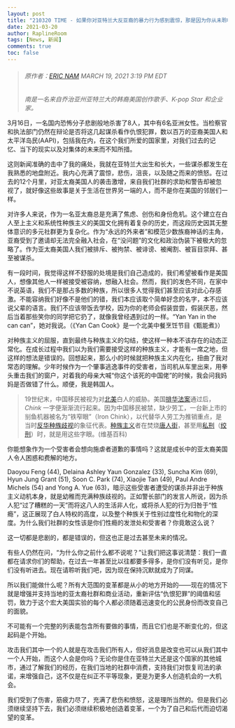 ```yaml
---
layout: post
title: "210320 TIME - 如果你对亚特兰大反亚裔的暴力行为感到震惊，那是因为你从未聆听。是时候听听我们的声音了。"
date: 2021-03-20
author: RaplineRoom
tags: [News, 新闻]
comments: true
toc: false
---
```


> ###### 原作者：[ERIC NAM](https://time.com/author/eric-nam/) MARCH 19, 2021 3:19 PM EDT
>
> *南是一名来自乔治亚州亚特兰大的韩裔美国创作歌手、K-pop Star 和企业家。*

3月16日，一名国内恐怖分子悲剧般地杀害了8人，其中有6名亚洲女性。当检察官和执法部门仍然在辩论是否将这几起谋杀看作仇恨犯罪，数以百万的亚裔美国人和太平洋岛民(AAPI)，包括我在内，在这个我们所爱的国家里，对我们过去的记忆、当下的现实以及对集体的未来而不知所措。

这则新闻准确的击中了我的痛处，我就在亚特兰大出生和长大，一些谋杀都发生在我熟悉的地盘附近。我内心充满了震惊，悲伤，沮丧，以及随之而来的愤怒。在过去的12个月里，对亚太裔美国人的袭击激增，来自我们社群的求助和警告却被忽视了，就好像这些故事是关于生活在世界另一端的人，而不是你在美国的邻居们一样。

对许多人来说，作为一名亚太裔总是充满了焦虑、创伤和身份危机。这个建立在白人至上主义和系统性种族主义的美国文化拥有着复杂的历史，而这段历史因其无整体意识的多元社群更为复杂化。作为“永远的外来者”和模范少数族裔神话的主角，亚裔受到了邀请却无法完全融入社会，在“没问题”的文化和政治伪装下被极大的忽略了。作为亚太裔美国人我们被排斥、被拘禁、被诽谤、被阉割、被盲目崇拜、甚至被谋杀。

有一段时间，我觉得这样不舒服的处境是我们自己造成的，我们希望被看作是美国人，想像其他人一样被接受被容纳，想融入社会。然而，我们的发色不同，在家中不说英语，我们不是那占多数的种族，所以很多人觉得我们甚至应该对此心存感激。不能容纳我们好像不是他们的错，我们本应该取个简单好念的名字，本不应该说父辈的语言。我们不应该带饭去学校，因为你的老师会假装尝尝，假装厌恶，然后当着那些笑你的同学把它扔了，就像我曾经遇到过的一样。“Yan Yan in the can can”，她对我说。（《Yan Can Cook》是一个北美中餐烹饪节目《甄能煮》）

对种族主义的屈服，直到最终与种族主义的勾结，使这样一种本不该存在的动态正常化。在成长过程中我们以为我们需要接受这样的种族主义，才能有一席之地，但这样的想法是错误的。回想起来，那么小的时候就把种族主义内在化，扭曲了我对常态的理解。少年时候作为一个肇事逃逸事件的受害者，当司机从车里出来，用拳头重击我们的窗户，对着我的母亲大喊“你这个该死的中国佬”的时候，我会问我妈妈是否做错了什么。顺便，我是韩国人。

> 19世纪末，中国移民被视为对[北美](https://zh.wikipedia.org/wiki/北美)白人的威胁。美国[排华法案](https://zh.wikipedia.org/wiki/排华法案)通过后，*Chink* 一字便渐渐流行起来。因为中国移民被禁，缺少劳工，一台新上市的㓥鱼机器被名为“铁窄眼”（Iron Chink），以代替华人劳工为推销重点，是当时[反华](https://zh.wikipedia.org/wiki/反華)[种族歧视](https://zh.wikipedia.org/wiki/種族歧視)的象征代表。[种族主义](https://zh.wikipedia.org/wiki/種族主義)者在焚烧[唐人街](https://zh.wikipedia.org/wiki/唐人街)，甚至用[私刑](https://zh.wikipedia.org/wiki/私刑)（[绞刑](https://zh.wikipedia.org/wiki/絞刑)）时，就是用这些字眼。(维基百科)

你能想象作为一个受害者会想向施虐者道歉的事情吗？这就是成长中的亚太裔美国人令人困惑和费解的地方。

Daoyou Feng (44), Delaina Ashley Yaun Gonzalez (33), Suncha Kim (69), Hyun Jung Grant (51), Soon C. Park (74), Xiaojie Tan (49), Paul Andre Michels (54) and Yong A. Yue (63)，暗示这些受害者遭受的谋杀并非出于种族主义动机本身，就是幼稚而充满种族歧视的。正如警长部门的发言人所说，因为杀人犯“过了糟糕的一天”而将这八人的生活非人化，或将杀人犯的行为归咎于“性瘾”，这正展现了白人特权的高度，以及整个种族关于性别过度性化和物化的深度。为什么我们社群的女性该是你们性瘾的发泄处和受害者？你竟敢这么说？

这一切都是悲剧的，都是错误的，但这也正是过去甚至未来的情况。

有些人仍然在问，“为什么你之前什么都不说呢？”让我们把这事说清楚：我们一直都在请求你们的帮助，在过去一年甚至比以往都要多得多，是你们没有听见，是你们没有听进去。现在请聆听我们吧，因为现在保持沉默就成为了同谋。

所以我们能做什么呢？所有大范围的变革都是从小的地方开始的——现在的情况下就是增强并支持当地的亚太裔社群和商业活动，重新评估“仇恨犯罪”的阈值和惩罚，致力于这个宏大美国实验的每个人都必须随着迅速变化的公民身份而改变自己的面貌。

不可能有一个完整的列表能包含所有要做的事情，而且它们也是不断变化的，但这起码是个开始。

攻击我们其中一个的人就是在攻击我们所有人，但好消息是改变也可以从我们其中一个人开始，而这个人会是你吗？无论你是住在亚特兰大还是这个国家的其他城市，通过了解我们的经历，在我们当地的社群中消费，支持我们对恢复司法的承诺，来增强自己，这不仅是在纠正不平等现象，更是为更多人创造机会的一大机会。

我们受到了伤害，筋疲力尽了，充满了悲伤和愤怒，这是理所当然的。但是我们必须继续坚持下去，我们必须继续积极地创造着变革，一个为了自己和后代而迫切渴望的变革。

